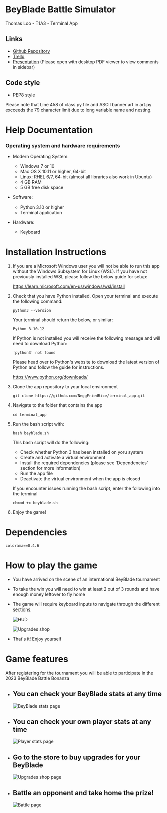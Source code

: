 # BeyBlade Battle Simulator

Thomas Loo - T1A3 - Terminal App

## Links

- [Github Repository](https://github.com/NeggFriedRice/terminal_app)
- [Trello](https://trello.com/invite/b/z6dHuYUU/ATTIe6504be03f81ae2c10268f144856b9a937278F7B/t1a3-kanban)
- [Presentation](./ppt/Terminal%20App%20Presentation%20-%20T1A3%20-%20Thomas%20Loo.pdf) (Please open with desktop PDF viewer to view comments in sidebar)

## Code style
- PEP8 style

Please note that Line 458 of class.py file and ASCII banner art in art.py excceeds the 79 character limit due to long variable name and nesting.
# Help Documentation

### Operating system and hardware requirements

- Modern Operating System:
    - Windows 7 or 10
    - Mac OS X 10.11 or higher, 64-bit
    - Linux: RHEL 6/7, 64-bit (almost all libraries also work in Ubuntu)
    - 4 GB RAM
    - 5 GB free disk space

- Software:
    - Python 3.10 or higher
    - Terminal application

- Hardware:
    - Keyboard

# Installation Instructions

1. If you are a Microsoft Windows user you will not be able to run this app without the Windows Subsystem for Linux (WSL). If you have not previously installed WSL please follow the below guide for setup:

    https://learn.microsoft.com/en-us/windows/wsl/install

1. Check that you have Python installed. Open your terminal and execute the following command:

    ```
    python3 --version
    ```

    Your terminal should return the below, or similar:

    ```
    Python 3.10.12
    ```
    If Python is not installed you will receive the following message and will need to download Python:
    ```
    'python3' not found
    ```
    Please head over to Python's website to download the latest version of Python and follow the guide for instructions.

    https://www.python.org/downloads/

1. Clone the app repository to your local environment
    ```
    git clone https://github.com/NeggFriedRice/terminal_app.git
    ```
1. Navigate to the folder that contains the app
    ```
    cd terminal_app
    ```
1. Run the bash script with:
    ```
    bash beyblade.sh
    ```
    This bash script will do the following:
    - Check whether Python 3 has been installed on yoru system
    - Create and activate a virtual environment
    - Install the required dependencies (please see 'Dependencies' section for more information)
    - Run the app file
    - Deactivate the virtual environment when the app is closed

    If you encounter issues running the bash script, enter the following into the terminal
    ```
    chmod +x beyblade.sh 
    ```
1. Enjoy the game!

# Dependencies

```
colorama==0.4.6
```
# How to play the game
- You have arrived on the scene of an international BeyBlade tournament
- To take the win you will need to win at least 2 out of 3 rounds and have enough money leftover to fly home

- The game will require keyboard inputs to navigate through the different sections.

    ![HUD](./docs/HUD.png)

    ![Upgrades shop](./docs/SHOP.png)
- That's it! Enjoy yourself

# Game features
After registering for the tournament you will be able to participate in the 2023 BeyBlade Battle Bonanza
- ## You can check your BeyBlade stats at any time
    ![BeyBlade stats page](./docs/Stats.png)
- ## You can check your own player stats at any time
    ![Player stats page](./docs/Info.png)
- ## Go to the store to buy upgrades for your BeyBlade
    ![Upgrades shop page](./docs/Upgrades.png)
- ## Battle an opponent and take home the prize!
    ![Battle page](./docs/Battle.png)